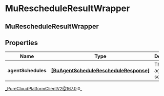 # MuRescheduleResultWrapper

## MuRescheduleResultWrapper

## Properties

|Name | Type | Description | Notes|
|------------ | ------------- | ------------- | -------------|
| **agentSchedules** | [**[BuAgentScheduleRescheduleResponse]**]([BuAgentScheduleRescheduleResponse]) | The list of agent schedules | [optional] |



_PureCloudPlatformClientV2@167.0.0_
